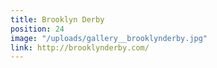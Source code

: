 ```yaml
---
title: Brooklyn Derby
position: 24
image: "/uploads/gallery__brooklynderby.jpg"
link: http://brooklynderby.com/
---
```


